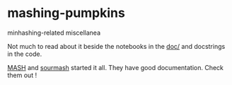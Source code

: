 # mashing-pumpkins

minhashing-related miscellanea

Not much to read about it beside the notebooks in the [doc/](doc/) and docstrings in the code.

[MASH](https://github.com/marbl/Mash) and [sourmash](https://github.com/dib-lab/sourmash) started it all. They have good documentation. Check them out !
